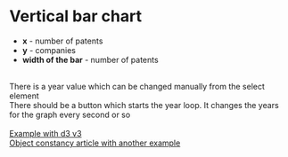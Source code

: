 # Vertical bar chart

- **x** - number of patents
- **y** - companies
- **width of the bar** - number of patents

\
There is a year value which can be changed manually from the select element  
There should be a button which starts the year loop. It changes the years for the graph every second or so
\
\
[Example with d3 v3](https://codepen.io/va1da5/pen/ORkYQO)  
[Object constancy article with another example](https://bost.ocks.org/mike/constancy/)
